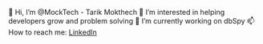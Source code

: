 👋 Hi, I’m @MockTech - Tarik Mokthech
👀 I’m interested in helping developers grow and problem solving
🔭 I’m currently working on dbSpy
📫 How to reach me: [LinkedIn](https://www.linkedin.com/in/tarik-mokhtech/)


<!--
**MockTech/MockTech** is a ✨ _special_ ✨ repository because its `README.md` (this file) appears on your GitHub profile.

Here are some ideas to get you started:

- 🔭 I’m currently working on ...
- 🌱 I’m currently learning ...
- 👯 I’m looking to collaborate on ...
- 🤔 I’m looking for help with ...
- 💬 Ask me about ...
- 📫 How to reach me: ...
- 😄 Pronouns: ...
- ⚡ Fun fact: ...
-->
